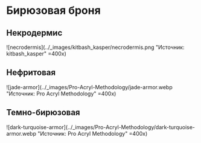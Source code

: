 # Бирюзовая броня

## Некродермис

![necrodermis](../_images/kitbash_kasper/necrodermis.png "Источник: kitbash_kasper" =400x)

## Нефритовая

![jade-armor](../_images/Pro-Acryl-Methodology/jade-armor.webp "Источник: Pro Acryl Methodology" =400x)

## Темно-бирюзовая

![dark-turquoise-armor](../_images/Pro-Acryl-Methodology/dark-turquoise-armor.webp "Источник: Pro Acryl Methodology" =400x)